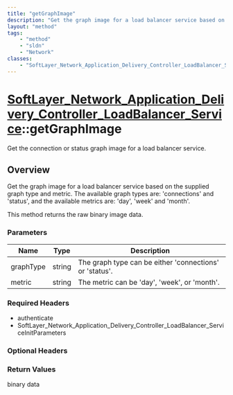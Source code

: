 ```yaml
---
title: "getGraphImage"
description: "Get the graph image for a load balancer service based on the supplied graph type and metric.  The available graph types... "
layout: "method"
tags:
    - "method"
    - "sldn"
    - "Network"
classes:
    - "SoftLayer_Network_Application_Delivery_Controller_LoadBalancer_Service"
---
```

# [SoftLayer_Network_Application_Delivery_Controller_LoadBalancer_Service](/reference/services/SoftLayer_Network_Application_Delivery_Controller_LoadBalancer_Service)::getGraphImage

Get the connection or status graph image for a load balancer service.


## Overview 
Get the graph image for a load balancer service based on the supplied graph type and metric.  The available graph types are: 'connections' and 'status', and the available metrics are: 'day', 'week' and 'month'. 

This method returns the raw binary image data. 

### Parameters 
|Name | Type | Description |
| --- | --- | --- |
|graphType| string| The graph type can be either 'connections' or 'status'.|
|metric| string| The metric can be 'day', 'week', or 'month'.|


### Required Headers
* authenticate
* SoftLayer_Network_Application_Delivery_Controller_LoadBalancer_ServiceInitParameters

### Optional Headers

### Return Values
binary data

